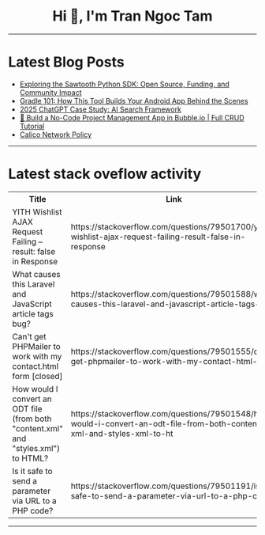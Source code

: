 <h1 align="center">Hi 👋, I'm Tran Ngoc Tam</h1>

---

# Latest Blog Posts 
<!-- BLOG-POST-LIST:START -->
- [Exploring the Sawtooth Python SDK: Open Source, Funding, and Community Impact](https://dev.to/vitalisorenko/exploring-the-sawtooth-python-sdk-open-source-funding-and-community-impact-5hba)
- [Gradle 101: How This Tool Builds Your Android App Behind the Scenes](https://dev.to/rijultp/gradle-101-how-this-tool-builds-your-android-app-behind-the-scenes-134p)
- [2025 ChatGPT Case Study: AI Search Framework](https://dev.to/masterplanner25/2025-chatgpt-case-study-ai-search-framework-79)
- [🚀 Build a No-Code Project Management App in Bubble.io | Full CRUD Tutorial](https://dev.to/ebereplenty/build-a-no-code-project-management-app-in-bubbleio-full-crud-tutorial-2h0e)
- [Calico Network Policy](https://dev.to/alakkadshaw/calico-network-policy-88)
<!-- BLOG-POST-LIST:END -->

---

# Latest stack oveflow activity
<table>
  <tr><th>Title</th><th>Link</th></tr>
  <!-- STACKOVERFLOW:START --><tr><td>YITH Wishlist AJAX Request Failing – result: false in Response</td><td>https://stackoverflow.com/questions/79501700/yith-wishlist-ajax-request-failing-result-false-in-response</td></tr><tr><td>What causes this Laravel and JavaScript article tags bug?</td><td>https://stackoverflow.com/questions/79501588/what-causes-this-laravel-and-javascript-article-tags-bug</td></tr><tr><td>Can&#39;t get PHPMailer to work with my contact.html form [closed]</td><td>https://stackoverflow.com/questions/79501555/cant-get-phpmailer-to-work-with-my-contact-html-form</td></tr><tr><td>How would I convert an ODT file &lpar;from both &quot;content.xml&quot; and &quot;styles.xml&quot;&rpar; to HTML?</td><td>https://stackoverflow.com/questions/79501548/how-would-i-convert-an-odt-file-from-both-content-xml-and-styles-xml-to-ht</td></tr><tr><td>Is it safe to send a parameter via URL to a PHP code?</td><td>https://stackoverflow.com/questions/79501191/is-it-safe-to-send-a-parameter-via-url-to-a-php-code</td></tr><!-- STACKOVERFLOW:END -->
</table>

---


